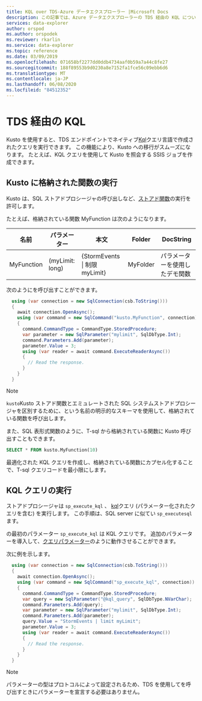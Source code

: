 ```yaml
---
title: KQL over TDS-Azure データエクスプローラー |Microsoft Docs
description: この記事では、Azure データエクスプローラーの TDS 経由の KQL について説明します。
services: data-explorer
author: orspod
ms.author: orspodek
ms.reviewer: rkarlin
ms.service: data-explorer
ms.topic: reference
ms.date: 03/09/2019
ms.openlocfilehash: 071658bf2277dd0ddb4734aaf0b59a7a44c8fe27
ms.sourcegitcommit: 188f89553b9d0230a8e7152fa1fce56c09ebb6d6
ms.translationtype: MT
ms.contentlocale: ja-JP
ms.lasthandoff: 06/08/2020
ms.locfileid: "84512352"
---
```

# <a name="kql-over-tds"></a>TDS 経由の KQL

Kusto を使用すると、TDS エンドポイントでネイティブ[Kql](../../query/index.md)クエリ言語で作成されたクエリを実行できます。 この機能により、Kusto への移行がスムーズになります。 たとえば、KQL クエリを使用して Kusto を照会する SSIS ジョブを作成できます。

## <a name="executing-kusto-stored-functions"></a>Kusto に格納された関数の実行

Kusto は、SQL ストアドプロシージャの呼び出しなど、[ストアド関数](../../query/schema-entities/stored-functions.md)の実行を許可します。

たとえば、格納されている関数 MyFunction は次のようになります。

|名前 |パラメーター|本文|Folder|DocString
|---|---|---|---|---
|MyFunction |(myLimit: long)| {StormEvents &#124; 制限 myLimit}|MyFolder|パラメーターを使用したデモ関数||

次のようにを呼び出すことができます。

```csharp
  using (var connection = new SqlConnection(csb.ToString()))
  {
    await connection.OpenAsync();
    using (var command = new SqlCommand("kusto.MyFunction", connection))
    {
      command.CommandType = CommandType.StoredProcedure;
      var parameter = new SqlParameter("mylimit", SqlDbType.Int);
      command.Parameters.Add(parameter);
      parameter.Value = 3;
      using (var reader = await command.ExecuteReaderAsync())
      {
        // Read the response.
      }
    }
  }
```

> [!NOTE]
> `kusto`Kusto ストアド関数とエミュレートされた SQL システムストアドプロシージャを区別するために、という名前の明示的なスキーマを使用して、格納されている関数を呼び出します。

また、SQL 表形式関数のように、T-sql から格納されている関数に Kusto 呼び出すこともできます。

```sql
SELECT * FROM kusto.MyFunction(10)
```

最適化された KQL クエリを作成し、格納されている関数にカプセル化することで、T-sql クエリコードを最小限にします。

## <a name="executing-kql-query"></a>KQL クエリの実行

ストアドプロシージャは `sp_execute_kql` 、 [kql](../../query/index.md)クエリ (パラメーター化されたクエリを含む) を実行します。 この手順は、SQL server に似てい `sp_executesql` ます。

の最初のパラメーター `sp_execute_kql` は KQL クエリです。 追加のパラメーターを導入して、[クエリパラメーター](../../query/queryparametersstatement.md)のように動作させることができます。

次に例を示します。

```csharp
  using (var connection = new SqlConnection(csb.ToString()))
  {
    await connection.OpenAsync();
    using (var command = new SqlCommand("sp_execute_kql", connection))
    {
      command.CommandType = CommandType.StoredProcedure;
      var query = new SqlParameter("@kql_query", SqlDbType.NVarChar);
      command.Parameters.Add(query);
      var parameter = new SqlParameter("mylimit", SqlDbType.Int);
      command.Parameters.Add(parameter);
      query.Value = "StormEvents | limit myLimit";
      parameter.Value = 3;
      using (var reader = await command.ExecuteReaderAsync())
      {
        // Read the response.
      }
    }
  }
```

> [!NOTE]
> パラメーターの型はプロトコルによって設定されるため、TDS を使用してを呼び出すときにパラメーターを宣言する必要はありません。
